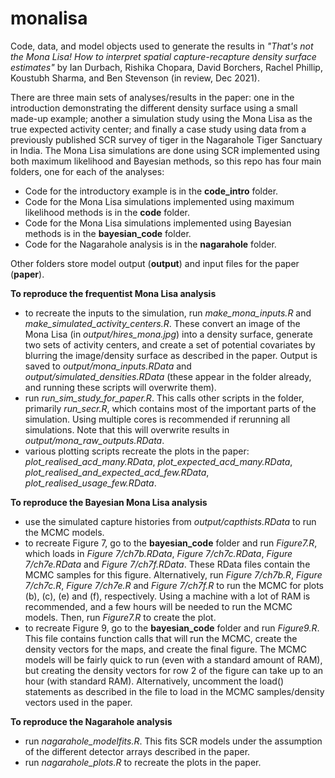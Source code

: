 # monalisa

Code, data, and model objects used to generate the results in *"That's not the Mona Lisa! How to interpret spatial capture-recapture density surface estimates"* by Ian Durbach, Rishika Chopara, David Borchers, Rachel Phillip, Koustubh Sharma, and Ben Stevenson (in review, Dec 2021).

There are three main sets of analyses/results in the paper: one in the introduction demonstrating the different density surface using a small made-up example; another a simulation study using the Mona Lisa as the true expected activity center; and finally a case study using data from a previously published SCR survey of tiger in the Nagarahole Tiger Sanctuary in India. The Mona Lisa simulations are done using SCR implemented using both maximum likelihood and Bayesian methods, so this repo has four main folders, one for each of the analyses:

- Code for the introductory example is in the **code_intro** folder.
- Code for the Mona Lisa simulations implemented using maximum likelihood methods is in the **code** folder.
- Code for the Mona Lisa simulations implemented using Bayesian methods is in the **bayesian_code** folder.
- Code for the Nagarahole analysis is in the **nagarahole** folder.

Other folders store model output (**output**) and input files for the paper (**paper**). 

**To reproduce the frequentist Mona Lisa analysis**

- to recreate the inputs to the simulation, run *make_mona_inputs.R* and *make_simulated_activity_centers.R*. These convert an image of the Mona Lisa (in *output/hires_mona.jpg*) into a density surface, generate two sets of activity centers, and create a set of potential covariates by blurring the image/density surface as described in the paper. Output is saved to *output/mona_inputs.RData* and *output/simulated_densities.RData* (these appear in the folder already, and running these scripts will overwrite them).
- run *run_sim_study_for_paper.R*. This calls other scripts in the folder, primarily *run_secr.R*, which contains most of the important parts of the simulation. Using multiple cores is recommended if rerunning all simulations. Note that this will overwrite results in *output/mona_raw_outputs.RData*.
- various plotting scripts recreate the plots in the paper: *plot_realised_acd_many.RData*, *plot_expected_acd_many.RData*, *plot_realised_and_expected_acd_few.RData*, *plot_realised_usage_few.RData*. 

**To reproduce the Bayesian Mona Lisa analysis**

- use the simulated capture histories from *output/capthists.RData* to run the MCMC models.
- to recreate Figure 7, go to the **bayesian_code** folder and run *Figure7.R*, which loads in *Figure 7/ch7b.RData*, *Figure 7/ch7c.RData*, *Figure 7/ch7e.RData* and *Figure 7/ch7f.RData*. These RData files contain the MCMC samples for this figure. Alternatively, run *Figure 7/ch7b.R*, *Figure 7/ch7c.R*, *Figure 7/ch7e.R* and *Figure 7/ch7f.R* to run the MCMC for plots (b), (c), (e) and (f), respectively. Using a machine with a lot of RAM is recommended, and a few hours will be needed to run the MCMC models. Then, run *Figure7.R* to create the plot. 
- to recreate Figure 9, go to the **bayesian_code** folder and run *Figure9.R*. This file contains function calls that will run the MCMC, create the density vectors for the maps, and create the final figure. The MCMC models will be fairly quick to run (even with a standard amount of RAM), but creating the density vectors for row 2 of the figure can take up to an hour (with standard RAM). Alternatively, uncomment the load() statements as described in the file to load in the MCMC samples/density vectors used in the paper. 

**To reproduce the Nagarahole analysis**

- run *nagarahole_modelfits.R*. This fits SCR models under the assumption of the different detector arrays described in the paper.
- run *nagarahole_plots.R* to recreate the plots in the paper.
